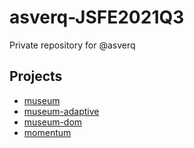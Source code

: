 # asverq-JSFE2021Q3
Private repository for @asverq

## Projects
* [museum](https://asverq.github.io/RSS_2021Q3_stage-1/museum/)
* [museum-adaptive](https://asverq.github.io/RSS_2021Q3_stage-1/museum-adaptive/)
* [museum-dom](https://asverq.github.io/RSS_2021Q3_stage-1/museum-dom/)
* [momentum](https://asverq.github.io/RSS_2021Q3_stage-1/momentum/)
